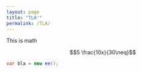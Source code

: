 ```yaml
---
layout: page
title: "TLA⁺"
permalink: /TLA/
---
```

This is math

$$5 \frac{10x}{30\neq}$$

```csharp
var bla = new ee();
```

